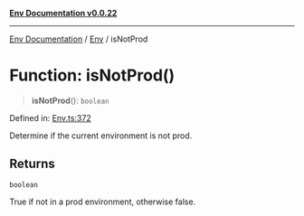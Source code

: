 [**Env Documentation v0.0.22**](../../README.md)

***

[Env Documentation](../../modules.md) / [Env](../README.md) / isNotProd

# Function: isNotProd()

> **isNotProd**(): `boolean`

Defined in: [Env.ts:372](https://github.com/stonemjs/env/blob/f87a794c17b46b9f32ee1b61a8ff3fab1da12f18/src/Env.ts#L372)

Determine if the current environment is not prod.

## Returns

`boolean`

True if not in a prod environment, otherwise false.
